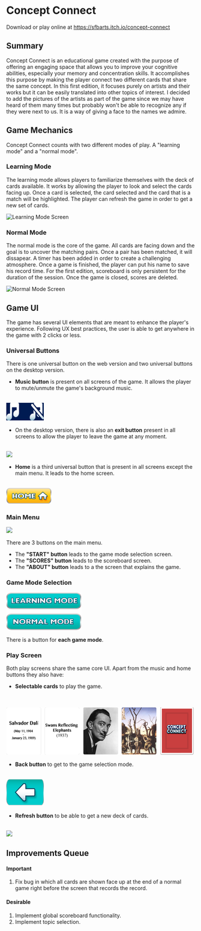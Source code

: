 # Concept Connect

Download or play online at https://sfbarts.itch.io/concept-connect

## Summary
Concept Connect is an educational game created with the purpose of offering an engaging space that allows you to improve your cognitive abilities, especially your memory and concentration skills. It accomplishes this purpose by making the player connect two different cards that share the same concept. In this first edition, it focuses purely on artists and their works but it can be easily translated into other topics of interest. I decided to add the pictures of the artists as part of the game since we may have heard of them many times but probably won't be able to recognize any if they were next to us. It is a way of giving a face to the names we admire.

## Game Mechanics
Concept Connect counts with two different modes of play. A "learning mode" and a "normal mode". 
### Learning Mode
The learning mode allows players to familiarize themselves with the deck of cards available. It works by allowing the player to look and select the cards facing up. Once a card is selected, the card selected and the card that is a match will be highlighted. The player can refresh the game in order to get a new set of cards.

![Learning Mode Screen](/ConceptConnect/Assets/Resources/Misc/Learning%20Mode.png?raw=true)

### Normal Mode
The normal mode is the core of the game. All cards are facing down and the goal is to uncover the matching pairs. Once a pair has been matched, it will dissapear. A timer has been added in order to create a challenging atmosphere. Once a game is finished, the player can put his name to save his record time. For the first edition, scoreboard is only persistent for the duration of the session. Once the game is closed, scores are deleted. 

![Normal Mode Screen](/ConceptConnect/Assets/Resources/Misc/NormalMode.png?raw=true)


## Game UI
The game has several UI elements that are meant to enhance the player's experience. Following UX best practices, the user is able to get anywhere in the game with 2 clicks or less.

### Universal Buttons
There is one universal button on the web version and two universal buttons on the desktop version.

- **Music button** is present on all screens of the game. It allows the player to mute/unmute the game's background music.
<br>
<img src="/ReadmeImages/Sound.jpg?raw=true" width="100">

- On the desktop version, there is also an **exit button** present in all screens to allow the player to leave the game at any moment.
<br>
 <img src="/ConceptConnect/Assets/Resources/Buttons/ExitButton.png?raw=true" width="100">

- **Home** is a third universal button that is present in all screens except the main menu. It leads to the home screen. 
<br>
<img src="/ReadmeImages/Home.png?raw=true" width="120" >

### Main Menu
<img src="/ConceptConnect/Assets/Resources/Buttons/BlueButtons.png?raw=true" width="200">

There are 3 buttons on the main menu.

- The **"START" button** leads to the game mode selection screen.<br>
- The **"SCORES" button** leads to the scoreboard screen.<br>
- The **"ABOUT" button** leads to a the screen that explains the game.


### Game Mode Selection
<img src="/ReadmeImages/GameModeSelect.png?raw=true" width="200">

There is a button for **each game mode**.

### Play Screen
Both play screens share the same core UI. Apart from the music and home buttons they also have:

- **Selectable cards** to play the game.
<br>
<br>
<img src="/ReadmeImages/Cards.png?raw=true" width="500">


- **Back button** to get to the game selection mode.
<br>
<img src="/ReadmeImages/Back.png?raw=true" width="100">


- **Refresh button** to be able to get a new deck of cards.
<br>
<img src="/ConceptConnect/Assets/Resources/Buttons/ReloadButton.png?raw=true" width="100">

## Improvements Queue

#### Important
1. Fix bug in which all cards are shown face up at the end of a normal game right before the screen that records the record.

#### Desirable
1. Implement global scoreboard functionality.
2. Implement topic selection.
